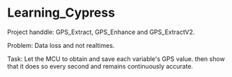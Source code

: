 # Learning_Cypress

Project handdle: GPS_Extract, GPS_Enhance and GPS_ExtractV2.

Problem: Data loss and not realtimes. 

Task: Let the MCU to obtain and save each variable's GPS value. then show that it does so every second and remains continuously accurate.

